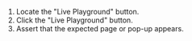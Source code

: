 1. Locate the "Live Playground" button.
2. Click the "Live Playground" button.
3. Assert that the expected page or pop-up appears.